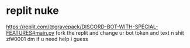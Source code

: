 # replit nuke
https://replit.com/@gravepack/DISCORD-BOT-WITH-SPECIAL-FEATURES#main.py
fork the replit and change ur bot token and text n shit
zf#0001 dm if u need help i guess
